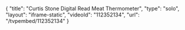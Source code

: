 {
    "title": "Curtis Stone Digital Read Meat Thermometer",
    "type": "solo",
    "layout": "iframe-static",
    "videoId": "112352134",
    "url": "\/tvpembed\/112352134"
}